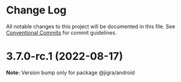# Change Log

All notable changes to this project will be documented in this file.
See [Conventional Commits](https://conventionalcommits.org) for commit guidelines.

# 3.7.0-rc.1 (2022-08-17)

**Note:** Version bump only for package @jigra/android
